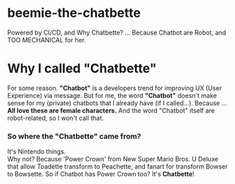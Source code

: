 # beemie-the-chatbette
Powered by CI/CD, and Why Chatbette? ... Because Chatbot are Robot, and TOO MECHANICAL for her.
<h1>Why I called "Chatbette"</h1>

<p>For some reason. <b>"Chatbot"</b> is a developers trend for improving UX (User Experience) via message. But for me, the word <b>"Chatbot"</b> doesn't make sense for my (private) chatbots that I already have (if I called...). Because ... <b>All love these are female characters.</b> And the word "Chatbot" itself are robot-related, so I won't call that.
<h3>So where the "Chatbette" came from?</h3>
<p>It's Nintendo things.
  <br>Why not? Because 'Power Crown' from New Super Mario Bros. U Deluxe that allow Toadette transform to Peachette, and fanart for transform Bowser to Bowsette. So if Chatbot has Power Crown too? It's <b>Chatbette</b>!
